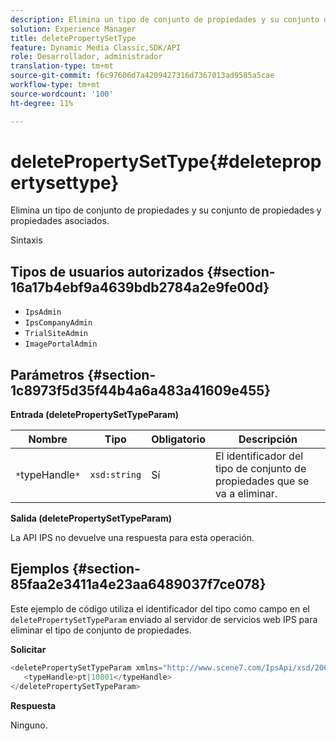 ```yaml
---
description: Elimina un tipo de conjunto de propiedades y su conjunto de propiedades y propiedades asociados.
solution: Experience Manager
title: deletePropertySetType
feature: Dynamic Media Classic,SDK/API
role: Desarrollador, administrador
translation-type: tm+mt
source-git-commit: f6c97606d7a4209427316d7367013ad9585a5cae
workflow-type: tm+mt
source-wordcount: '100'
ht-degree: 11%

---
```



# deletePropertySetType{#deletepropertysettype}

Elimina un tipo de conjunto de propiedades y su conjunto de propiedades y propiedades asociados.

Sintaxis

## Tipos de usuarios autorizados {#section-16a17b4ebf9a4639bdb2784a2e9fe00d}

* `IpsAdmin`
* `IpsCompanyAdmin`
* `TrialSiteAdmin`
* `ImagePortalAdmin`

## Parámetros {#section-1c8973f5d35f44b4a6a483a41609e455}

**Entrada (deletePropertySetTypeParam)**

| Nombre | Tipo | Obligatorio | Descripción |
|---|---|---|---|
| `*`typeHandle`*` | `xsd:string` | Sí | El identificador del tipo de conjunto de propiedades que se va a eliminar. |

**Salida (deletePropertySetTypeParam)**

La API IPS no devuelve una respuesta para esta operación.

## Ejemplos {#section-85faa2e3411a4e23aa6489037f7ce078}

Este ejemplo de código utiliza el identificador del tipo como campo en el `deletePropertySetTypeParam` enviado al servidor de servicios web IPS para eliminar el tipo de conjunto de propiedades.

**Solicitar**

```java
<deletePropertySetTypeParam xmlns="http://www.scene7.com/IpsApi/xsd/2008-01-15">
   <typeHandle>pt|10801</typeHandle>
</deletePropertySetTypeParam>
```

**Respuesta**

Ninguno.
